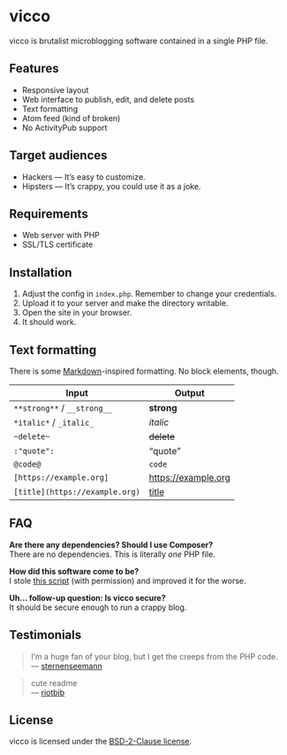 # vicco

vicco is brutalist microblogging software contained in a single PHP file.

## Features

* Responsive layout
* Web interface to publish, edit, and delete posts
* Text formatting
* Atom feed (kind of broken)
* No ActivityPub support

## Target audiences

* Hackers — It’s easy to customize.
* Hipsters — It’s crappy, you could use it as a joke.

## Requirements

* Web server with PHP
* SSL/TLS certificate

## Installation

1. Adjust the config in `index.php`. Remember to change your credentials.
2. Upload it to your server and make the directory writable.
3. Open the site in your browser.
4. It should work.

## Text formatting

There is some [Markdown](https://daringfireball.net/projects/markdown/)-inspired formatting. No block elements, though.

| Input                          | Output                       |
| ---                            | ---                          |
| `**strong**` / `__strong__`    | __strong__                   |
| `*italic*` / `_italic_`        | _italic_                     |
| `~delete~`                     | ~~delete~~                   |
| `:"quote":`                    | <q>quote</q>                 |
| `@code@`                       | `code`                       |
| `[https://example.org]`        | https://example.org          |
| `[title](https://example.org)` | [title](https://example.org) |

## FAQ

**Are there any dependencies? Should I use Composer?**  
There are no dependencies. This is literally _one_ PHP file.

**How did this software come to be?**  
I stole [this script](https://github.com/lawl/b.php) (with permission) and improved it for the worse.

**Uh… follow-up question: Is vicco secure?**  
It should be secure enough to run a crappy blog.

## Testimonials

> I’m a huge fan of your blog, but I get the creeps from the PHP code.  
— [sternenseemann](https://github.com/sternenseemann)

> cute readme  
— [riotbib](https://github.com/riotbib)

## License

vicco is licensed under the [BSD-2-Clause license](https://opensource.org/licenses/BSD-2-Clause).
